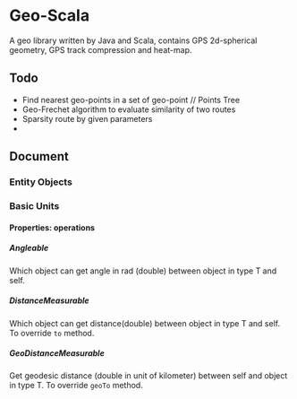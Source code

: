 # Geo-Scala
A geo library written by Java and Scala, contains GPS 2d-spherical geometry, GPS track compression and heat-map.

## Todo

- Find nearest geo-points in a set of geo-point // Points Tree
- Geo-Frechet algorithm to evaluate similarity of two routes
- Sparsity route by given parameters
- 



## Document

### Entity Objects

### Basic Units

#### Properties: operations

##### Angleable
Which object can get angle in rad (double) between object in type T and self.


##### DistanceMeasurable
Which object can get distance(double) between object in type T and self.
To override `to` method.

##### GeoDistanceMeasurable
Get geodesic distance (double in unit of kilometer) between self and object in type T.
To override `geoTo` method.